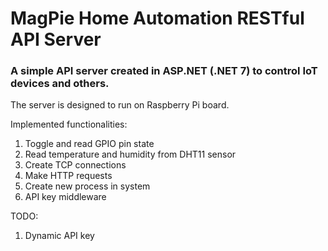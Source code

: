 # MagPie Home Automation RESTful API Server
### A simple API server created in ASP.NET (.NET 7) to control IoT devices and others.
The server is designed to run on Raspberry Pi board.

Implemented functionalities:
1. Toggle and read GPIO pin state
2. Read temperature and humidity from DHT11 sensor
3. Create TCP connections
4. Make HTTP requests
5. Create new process in system
6. API key middleware

TODO:
1. Dynamic API key
